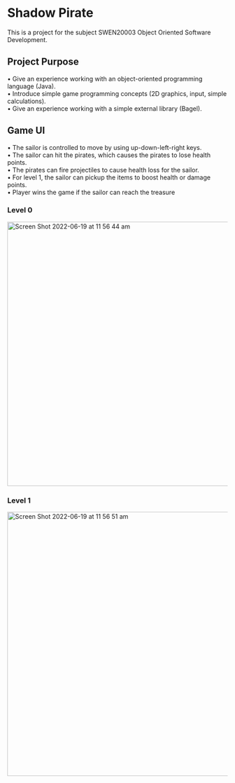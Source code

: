 # Shadow Pirate
This is a project for the subject SWEN20003 Object Oriented Software Development.

## Project Purpose
• Give an experience working with an object-oriented programming language (Java).
<br>
• Introduce simple game programming concepts (2D graphics, input, simple calculations).
<br>
• Give an experience working with a simple external library (Bagel).

## Game UI
• The sailor is controlled to move by using up-down-left-right keys. 
<br>
• The sailor can hit the pirates, which causes the pirates to lose health points. 
<br>
• The pirates can fire projectiles to cause health loss for the sailor.
<br>
• For level 1, the sailor can pickup the items to boost health or damage points.
<br>
• Player wins the game if the sailor can reach the treasure 

### Level 0

<img width="603" alt="Screen Shot 2022-06-19 at 11 56 44 am" src="https://user-images.githubusercontent.com/62505313/174462722-c3f6cfb3-41c7-4e08-92dd-e573590afac2.png">

### Level 1

<img width="603" alt="Screen Shot 2022-06-19 at 11 56 51 am" src="https://user-images.githubusercontent.com/62505313/174462730-c3187619-a2bd-4817-b7b8-db21501b8fd6.png">
